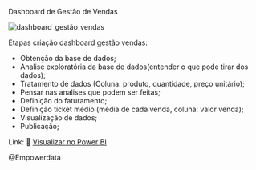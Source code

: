 Dashboard de Gestão de Vendas

![dashboard_gestão_vendas](https://github.com/user-attachments/assets/f90aeccb-4a94-4105-ada1-fbcb70f70ca3)


Etapas criação dashboard gestão vendas:

<ul>
<li>Obtenção da base de dados;</li>
<li>Analise exploratória da base de dados(entender o que pode tirar dos dados);</li>
<li>Tratamento de dados (Coluna: produto, quantidade, preço unitário);</li>
<li>Pensar nas analises que podem ser feitas;</li>
<li>Definição do faturamento;</li>
<li>Definição ticket médio (média de cada venda, coluna: valor venda);</li>
<li>Visualização de dados;</li>
<li>Publicação;</li>
</ul>

Link: :link: <a href="https://app.powerbi.com/groups/me/reports/a9ab297f-17fe-4912-b224-9696c6153db9?ctid=e13ad2a9-9987-4e58-98fb-e610c84471d5&pbi_source=linkShare">Visualizar no Power BI</a>

@Empowerdata
